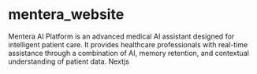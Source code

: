 # mentera_website
Mentera AI Platform is an advanced medical AI assistant designed for intelligent patient care. It provides healthcare professionals with real-time assistance through a combination of AI, memory retention, and contextual understanding of patient data. Nextjs
